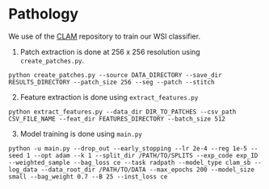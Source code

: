 # Pathology

We use of the [CLAM](https://github.com/mahmoodlab/CLAM/blob/master/docs/README_old.md) repository to train our WSI classifier. 

1) Patch extraction is done at 256 x 256 resolution using `create_patches.py`.

`python create_patches.py --source DATA_DIRECTORY --save_dir RESULTS_DIRECTORY --patch_size 256 --seg --patch --stitch`

2) Feature extraction is done using `extract_features.py`

`python extract_features.py --data_dir DIR_TO_PATCHES --csv_path CSV_FILE_NAME --feat_dir FEATURES_DIRECTORY --batch_size 512`

3) Model training is done using `main.py`

```python -u main.py --drop_out --early_stopping --lr 2e-4 --reg 1e-5 --seed 1 --opt adam --k 1 --split_dir /PATH/TO/SPLITS --exp_code exp_ID --weighted_sample --bag_loss ce --task radpath --model_type clam_sb --log_data --data_root_dir /PATH/TO/DATA --max_epochs 200 --model_size small --bag_weight 0.7 --B 25 --inst_loss ce```
